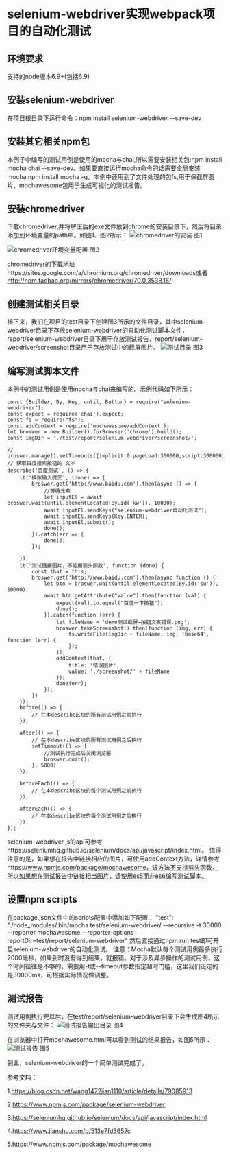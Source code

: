 ﻿# selenium-webdriver实现webpack项目的自动化测试
## 环境要求
支持的node版本6.9+(包括6.9)
## 安装selenium-webdriver
在项目根目录下运行命令：npm install selenium-webdriver --save-dev
## 安装其它相关npm包
本例子中编写的测试用例是使用的mocha与chai,所以需要安装相关包:npm install mocha chai --save-dev。如果要直接运行mocha命令的话需要全局安装mocha:npm install mocha -g。本例中还用到了文件处理的包fs,用于保截屏图片，mochawesome包用于生成可视化的测试报告。

## 安装chromedriver
下载chromedriver,并将解压后的exe文件放到chrome的安装目录下，然后将目录添加到环境变量的path中。如图1、图2所示：
![chromedriver的安装][1]
图1

![chromedriver环境变量配置][2]
图2

chromedriver的下载地址https://sites.google.com/a/chromium.org/chromedriver/downloads或者 http://npm.taobao.org/mirrors/chromedriver/70.0.3538.16/
## 创建测试相关目录
接下来，我们在项目的test目录下创建图3所示的文件目录，其中selenium-webdriver目录下存放selenium-webdriver的自动化测试脚本文件，report/selenium-webdriver目录下用于存放测试报告，report/selenium-webdriver/screenshot目录用于存放测试中的截屏图片。
![测试目录][3]
图3
## 编写测试脚本文件
本例中的测试用例是使用mocha与chai来编写的。示例代码如下所示：
```
const {Builder, By, Key, until, Button} = require("selenium-webdriver");
const expect = require('chai').expect;
const fs = require("fs");
const addContext = require('mochawesome/addContext');
let broswer = new Builder().forBrowser('chrome').build();
const imgDir = './test/report/selenium-webdriver/screenshot/';

// broswer.manage().setTimeouts({implicit:0,pageLoad:300000,script:300000});
// 获取百度搜索按钮的 文本
describe('百度测试', () => {
    it('模拟输入提交', (done) => {
        broswer.get('http://www.baidu.com').then(async () => {
            //等待元素：
            let inputEl = await broswer.wait(until.elementLocated(By.id('kw')), 10000);
            await inputEl.sendKeys("selenium-webdriver自动化测试");
            await inputEl.sendKeys(Key.ENTER);
            await inputEl.submit();
            done();
        }).catch(err => {
            done();
        });

    });
    it('测试链接图片，不能用箭头函数', function (done) {
        const that = this;
        broswer.get('http://www.baidu.com').then(async function () {
            let btn = broswer.wait(until.elementLocated(By.id('su')), 10000);
            await btn.getAttribute("value").then(function (val) {
                expect(val).to.equal("百度一下按钮");
                done();
            }).catch(function (err) {
                let fileName = 'demo测试截屏—按钮文案错误.png';
                broswer.takeScreenshot().then(function (img, err) {
                    fs.writeFile(imgDir + fileName, img, 'base64', function (err) {
                    });
                });
                addContext(that, {
                    title: '错误图片',
                    value: './screenshot/' + fileName
                });
                done(err);
            });
        })
    });
    before(() => {
        // 在本describe区块的所有测试用例之前执行
    });

    after(() => {
        // 在本describe区块的所有测试用例之后执行
        setTimeout(() => {
            //测试执行完成后关闭浏览器
            broswer.quit();
        }, 5000)
    });

    beforeEach(() => {
        // 在本describe区块的每个测试用例之前执行
    });

    afterEach(() => {
        // 在本describe区块的每个测试用例之后执行
    });
});
```
selenium-webdriver js的api可参考https://seleniumhq.github.io/selenium/docs/api/javascript/index.html。 值得注意的是，如果想在报告中链接相应的图片，可使用addContext方法，详情参考https://www.npmjs.com/package/mochawesome，该方法不支持剪头函数，所以如果想在测试报告中链接相当图片，请使用es5而非es6编写测试脚本。
## 设置npm scripts
在package.json文件中的scripts配置中添加如下配置：
"test": "./node_modules/.bin/mocha test/selenium-webdriver/ --recursive -t 30000  --reporter mochawesome --reporter-options reportDir=test/report/selenium-webdriver" 
然后直接通过npm run test即可开启selenium-webdriver的自动化测试。
注意：Mocha默认每个测试用例最多执行2000毫秒，如果到时没有得到结果，就报错。对于涉及异步操作的测试用例，这个时间往往是不够的，需要用-t或--timeout参数指定超时门槛，这里我们设定的是30000ms，可根据实际情况做调整。
## 测试报告
测试用例执行完以后，在test/report/selenium-webdriver目录下会生成图4所示的文件夹与文件：
![测试报告输出目录][4]
图4

在浏览器中打开mochawesome.html可以看到测试的结果报告，如图5所示：
![测试报告][5]
图5

到此，selenium-webdriver的一个简单测试完成了。

参考文档：

1.https://blog.csdn.net/wang1472jian1110/article/details/79085913

2.https://www.npmjs.com/package/selenium-webdriver

3.https://seleniumhq.github.io/selenium/docs/api/javascript/index.html

4.https://www.jianshu.com/p/513e7fd3657c

5.https://www.npmjs.com/package/mochawesome



  [1]: https://raw.githubusercontent.com/UnicomBigData/test/master/static/readme/chromedriver_install.png
  [2]: https://raw.githubusercontent.com/UnicomBigData/test/master/static/readme/chromedriver_env_conf.png
  [3]: https://raw.githubusercontent.com/UnicomBigData/test/master/static/readme/test_dir.png
  [4]: https://raw.githubusercontent.com/UnicomBigData/test/master/static/readme/report_dir.png
  [5]: https://raw.githubusercontent.com/UnicomBigData/test/master/static/readme/report.png